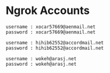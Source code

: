 # Ngrok Accounts


```text
username : xocar57669@aenmail.net
password : xocar57669@aenmail.net
```

```text
username : hihib62552@accordmail.net
password : hihib62552@accordmail.net
```

```text
username : wokeh@arasj.net
password : wokeh@arasj.net
```
